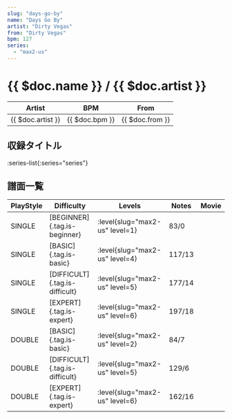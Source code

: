 ```yaml
---
slug: "days-go-by"
name: "Days Go By"
artist: "Dirty Vegas"
from: "Dirty Vegas"
bpm: 127
series:
  - "max2-us"
---
```


# {{ $doc.name }} / {{ $doc.artist }}

|Artist|BPM|From|
|------|---|----|
|{{ $doc.artist }}|{{ $doc.bpm }}|{{ $doc.from }}|

## 収録タイトル

:series-list{:series="series"}

## 譜面一覧

|PlayStyle|Difficulty|Levels|Notes|Movie|
|---------|----------|------|-----|-----|
|SINGLE|[BEGINNER]{.tag.is-beginner}|<div class="field is-grouped is-grouped-multiline">:level{slug="max2-us" level=1}</div>|83/0||
|SINGLE|[BASIC]{.tag.is-basic}|<div class="field is-grouped is-grouped-multiline">:level{slug="max2-us" level=4}</div>|117/13||
|SINGLE|[DIFFICULT]{.tag.is-difficult}|<div class="field is-grouped is-grouped-multiline">:level{slug="max2-us" level=5}</div>|177/14||
|SINGLE|[EXPERT]{.tag.is-expert}|<div class="field is-grouped is-grouped-multiline">:level{slug="max2-us" level=6}</div>|197/18||
|DOUBLE|[BASIC]{.tag.is-basic}|<div class="field is-grouped is-grouped-multiline">:level{slug="max2-us" level=2}</div>|84/7||
|DOUBLE|[DIFFICULT]{.tag.is-difficult}|<div class="field is-grouped is-grouped-multiline">:level{slug="max2-us" level=5}</div>|129/6||
|DOUBLE|[EXPERT]{.tag.is-expert}|<div class="field is-grouped is-grouped-multiline">:level{slug="max2-us" level=6}</div>|162/16||
